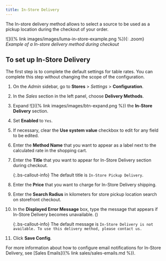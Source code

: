 ```yaml
---
title: In-Store Delivery
---
```


The In-store delivery method allows to select a source to be used as a pickup location during the checkout of your order.

![]({% link images/images/luma-in-store-example.png %}){: .zoom}
_Example of a In-store delivery method during checkout_

## To set up In-Store Delivery

The first step is to complete the default settings for table rates. You can complete this step without changing the scope of the configuration.

1. On the _Admin_ sidebar, go to **Stores** > _Settings_ > **Configuration**.

1. In the _Sales_ section in the left panel, choose **Delivery Methods**.

1. Expand ![]({% link images/images/btn-expand.png %}) the **In-Store Delivery** section.

1. Set **Enabled** to `Yes`.

1. If necessary, clear the **Use system value** checkbox to edit for any field to be edited.

1. Enter the **Method Name** that you want to appear as a label next to the calculated rate in the shopping cart.

1. Enter the **Title** that you want to appear for In-Store Delivery section during checkout.

    {:.bs-callout-info}
    The default title is `In-Store Pickup Delivery`.

2. Enter the **Price** that you want to charge for In-Store Delivery shipping.

3. Enter the **Search Radius** in kilometers for store pickup location search on storefront checkout.

4. In the **Displayed Error Message** box, type the message that appears if In-Store Delivery becomes unavailable. ()

    {:.bs-callout-info}
    The default message is `In-Store Delivery is not available. To use this delivery method, please contact us.`

5. Click **Save Config**.

For more information about how to configure email notifications for In-Store Delivery, see [Sales Emails]({% link sales/sales-emails.md %}). 



